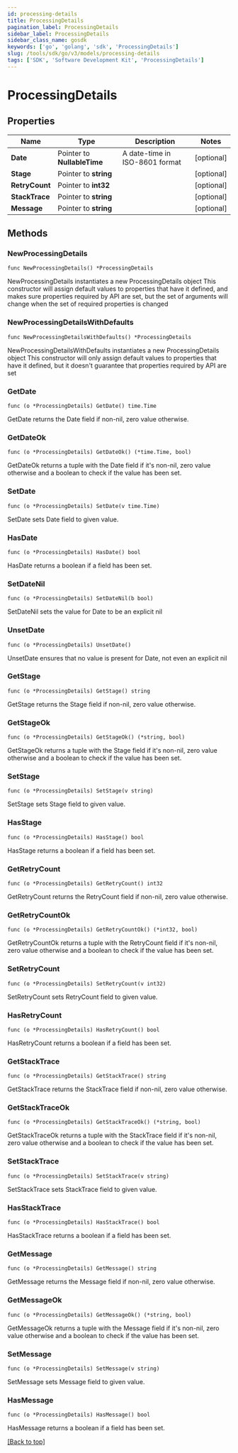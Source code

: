 ```yaml
---
id: processing-details
title: ProcessingDetails
pagination_label: ProcessingDetails
sidebar_label: ProcessingDetails
sidebar_class_name: gosdk
keywords: ['go', 'golang', 'sdk', 'ProcessingDetails'] 
slug: /tools/sdk/go/v3/models/processing-details
tags: ['SDK', 'Software Development Kit', 'ProcessingDetails']
---
```


# ProcessingDetails

## Properties

Name | Type | Description | Notes
------------ | ------------- | ------------- | -------------
**Date** |  Pointer to **NullableTime** | A date-time in ISO-8601 format | [optional] 
**Stage** |  Pointer to **string** |  | [optional] 
**RetryCount** |  Pointer to **int32** |  | [optional] 
**StackTrace** |  Pointer to **string** |  | [optional] 
**Message** |  Pointer to **string** |  | [optional] 

## Methods

### NewProcessingDetails

`func NewProcessingDetails() *ProcessingDetails`

NewProcessingDetails instantiates a new ProcessingDetails object
This constructor will assign default values to properties that have it defined,
and makes sure properties required by API are set, but the set of arguments
will change when the set of required properties is changed

### NewProcessingDetailsWithDefaults

`func NewProcessingDetailsWithDefaults() *ProcessingDetails`

NewProcessingDetailsWithDefaults instantiates a new ProcessingDetails object
This constructor will only assign default values to properties that have it defined,
but it doesn't guarantee that properties required by API are set

### GetDate

`func (o *ProcessingDetails) GetDate() time.Time`

GetDate returns the Date field if non-nil, zero value otherwise.

### GetDateOk

`func (o *ProcessingDetails) GetDateOk() (*time.Time, bool)`

GetDateOk returns a tuple with the Date field if it's non-nil, zero value otherwise
and a boolean to check if the value has been set.

### SetDate

`func (o *ProcessingDetails) SetDate(v time.Time)`

SetDate sets Date field to given value.

### HasDate

`func (o *ProcessingDetails) HasDate() bool`

HasDate returns a boolean if a field has been set.

### SetDateNil

`func (o *ProcessingDetails) SetDateNil(b bool)`

 SetDateNil sets the value for Date to be an explicit nil

### UnsetDate
`func (o *ProcessingDetails) UnsetDate()`

UnsetDate ensures that no value is present for Date, not even an explicit nil
### GetStage

`func (o *ProcessingDetails) GetStage() string`

GetStage returns the Stage field if non-nil, zero value otherwise.

### GetStageOk

`func (o *ProcessingDetails) GetStageOk() (*string, bool)`

GetStageOk returns a tuple with the Stage field if it's non-nil, zero value otherwise
and a boolean to check if the value has been set.

### SetStage

`func (o *ProcessingDetails) SetStage(v string)`

SetStage sets Stage field to given value.

### HasStage

`func (o *ProcessingDetails) HasStage() bool`

HasStage returns a boolean if a field has been set.

### GetRetryCount

`func (o *ProcessingDetails) GetRetryCount() int32`

GetRetryCount returns the RetryCount field if non-nil, zero value otherwise.

### GetRetryCountOk

`func (o *ProcessingDetails) GetRetryCountOk() (*int32, bool)`

GetRetryCountOk returns a tuple with the RetryCount field if it's non-nil, zero value otherwise
and a boolean to check if the value has been set.

### SetRetryCount

`func (o *ProcessingDetails) SetRetryCount(v int32)`

SetRetryCount sets RetryCount field to given value.

### HasRetryCount

`func (o *ProcessingDetails) HasRetryCount() bool`

HasRetryCount returns a boolean if a field has been set.

### GetStackTrace

`func (o *ProcessingDetails) GetStackTrace() string`

GetStackTrace returns the StackTrace field if non-nil, zero value otherwise.

### GetStackTraceOk

`func (o *ProcessingDetails) GetStackTraceOk() (*string, bool)`

GetStackTraceOk returns a tuple with the StackTrace field if it's non-nil, zero value otherwise
and a boolean to check if the value has been set.

### SetStackTrace

`func (o *ProcessingDetails) SetStackTrace(v string)`

SetStackTrace sets StackTrace field to given value.

### HasStackTrace

`func (o *ProcessingDetails) HasStackTrace() bool`

HasStackTrace returns a boolean if a field has been set.

### GetMessage

`func (o *ProcessingDetails) GetMessage() string`

GetMessage returns the Message field if non-nil, zero value otherwise.

### GetMessageOk

`func (o *ProcessingDetails) GetMessageOk() (*string, bool)`

GetMessageOk returns a tuple with the Message field if it's non-nil, zero value otherwise
and a boolean to check if the value has been set.

### SetMessage

`func (o *ProcessingDetails) SetMessage(v string)`

SetMessage sets Message field to given value.

### HasMessage

`func (o *ProcessingDetails) HasMessage() bool`

HasMessage returns a boolean if a field has been set.


[[Back to top]](#) 


